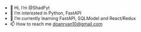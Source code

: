 - 👋 Hi, I’m @ShadFyt
- 👀 I’m interested in Python, FastAPI
- 🌱 I’m currently learning FastAPI, SQLModel and React/Redux
- 📫 How to reach me doanryan10@gmail.com

<!---
ShadFyt/ShadFyt is a ✨ special ✨ repository because its `README.md` (this file) appears on your GitHub profile.
You can click the Preview link to take a look at your changes.
--->
